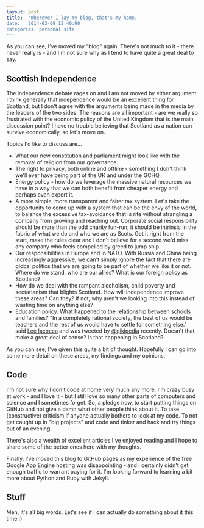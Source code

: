 ```yaml
---
layout: post
title:  "Wherever I lay my blog, that's my home.
date:   2014-03-09 12:40:00
categories: personal site
---
```


As you can see, I've moved my "blog" again. There's not much to it - there never really is - and I'm not sure why as I tend to have quite a great deal to say.

Scottish Independence
---------------------

The independence debate rages on and I am not moved by either argument. I think generally that independence would be an excellent thing for Scotland, but I don't agree with the arguments being made in the media by the leaders of the two sides. The reasons are all important - are we really so frustrated with the economic policy of the United Kingdom that is the main discussion point? I have no trouble believing that Scotland as a nation can survive economically, so let's move on. 

Topics I'd like to discuss are... 
+ What our new constitution and parliament might look like with the removal of religion from our governance. 
+ The right to privacy, both online and offline - something I don't think we'll ever have being part of the UK and under the GCHQ.
+ Energy policy - how do we leverage the massive natural resources we have in a way that we can both benefit from cheaper energy and perhaps even export it.
+ A more simple, more transparent and fairer tax system. Let's take the opportunity to come up with a system that can be the envy of the world, to balance the excessive tax-avoidance that is rife without strangling a company from growing and reaching out. Corporate social responsibility should be more than the odd charity fun-run, it should be intrinsic in the fabric of what we do and who we are as Scots. Get it right from the start, make the rules clear and I don't believe for a second we'd miss any company who feels compelled by greed to jump ship.
+ Our responsibilities in Europe and in NATO. With Russia and China being increasingly aggressive, we can't simply ignore the fact that there are global politics that we are going to be part of whether we like it or not. Where do we stand, who are our allies? What is our foreign policy as Scotland? 
+ How do we deal with the rampant alcoholism, child poverty and sectarianism that blights Scotland. How will independence improve these areas? Can they? If not, why aren't we looking into this instead of wasting time on anything else?
+ Education policy. What happened to the relationship between schools and families? "In a completely rational society, the best of us would be teachers and the rest of us would have to settle for something else." said [Lee Iacocca][lee_iacocca] and was tweeted by [@qikipedia][quikipedia] recently. Doesn't that make a great deal of sense? Is that happening in Scotland?

As you can see, I've given this quite a bit of thought. Hopefully I can go into some more detail on these areas, my findings and my opinions.

Code
--------

I'm not sure why I don't code at home very much any more. I'm crazy busy at work - and I love it - but I still love so many other parts of computers and science and I sometimes forget. So, a pledge now, to start putting things on GitHub and not give a damn what other people think about it. To take (constructive) criticism if anyone actually bothers to look at my code. To not get caught up in "big projects" and code and tinker and hack and try things out of an evening.

There's also a wealth of excellent articles I've enjoyed reading and I hope to share some of the better ones here with my thoughts. 

Finally, I've moved this blog to GitHub pages as my experience of the free Google App Engine hosting was disappointing - and I certainly didn't get enough traffic to warrant paying for it. I'm looking forward to learning a bit more about Python and Ruby with Jekyll. 

Stuff
-------

Meh, it's all big words. Let's see if I can actually do something about it this time :)


[quikipedia]: https://twitter.com/qikipedia
[lee_iacocca]: http://en.wikipedia.org/wiki/Lee_Iacocca
